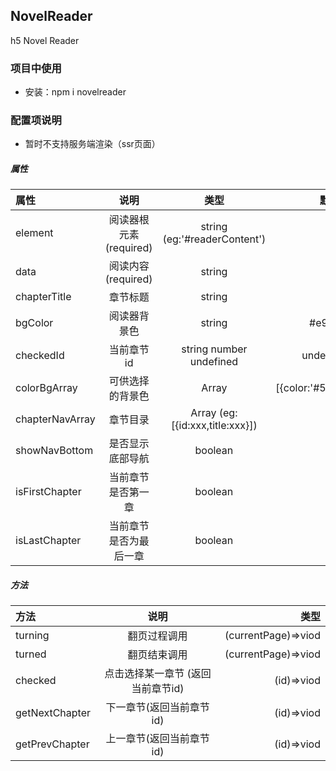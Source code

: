 ## NovelReader
h5 Novel Reader
### 项目中使用
- 安装：npm i novelreader 
### 配置项说明
- 暂时不支持服务端渲染（ssr页面）
##### 属性
|属性|说明|类型|默认值|
|:-|:-:|:-:|-:|
|element|阅读器根元素(required)|string  (eg:'#readerContent')|-|
|data|阅读内容(required)|string |-|
|chapterTitle|章节标题|string|-|
|bgColor|阅读器背景色|string|#e9dfc7|
|checkedId|当前章节id|string number undefined|undefined|
|colorBgArray|可供选择的背景色|Array|[{color:'#567'}]|
|chapterNavArray|章节目录|Array (eg:[{id:xxx,title:xxx}])|[]|
|showNavBottom|是否显示底部导航|boolean|true|
|isFirstChapter|当前章节是否第一章|boolean|true|
|isLastChapter|当前章节是否为最后一章|boolean|true|
##### 方法
|方法|说明|类型|
|:-|:-:|-:|
|turning|翻页过程调用|(currentPage)=>viod|
|turned|翻页结束调用|(currentPage)=>viod|
|checked|点击选择某一章节 (返回当前章节id)|(id)=>viod|
|getNextChapter|下一章节(返回当前章节id)|(id)=>viod|
|getPrevChapter|上一章节(返回当前章节id)|(id)=>viod|
 
